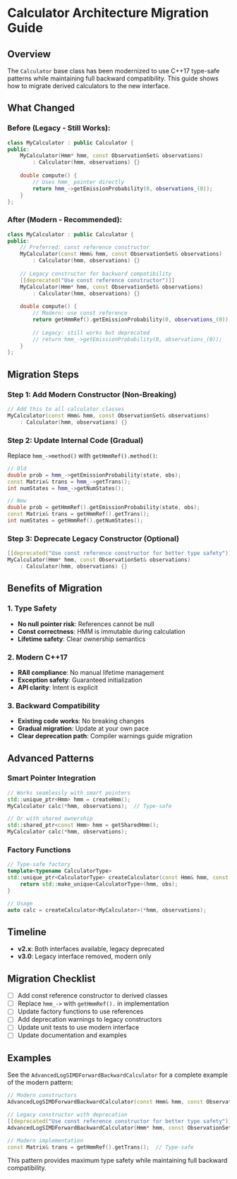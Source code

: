 # Calculator Architecture Migration Guide

## Overview

The `Calculator` base class has been modernized to use C++17 type-safe patterns while maintaining full backward compatibility. This guide shows how to migrate derived calculators to the new interface.

## What Changed

### Before (Legacy - Still Works):
```cpp
class MyCalculator : public Calculator {
public:
    MyCalculator(Hmm* hmm, const ObservationSet& observations)
        : Calculator(hmm, observations) {}
    
    double compute() {
        // Uses hmm_ pointer directly
        return hmm_->getEmissionProbability(0, observations_(0));
    }
};
```

### After (Modern - Recommended):
```cpp
class MyCalculator : public Calculator {
public:
    // Preferred: const reference constructor
    MyCalculator(const Hmm& hmm, const ObservationSet& observations)
        : Calculator(hmm, observations) {}
        
    // Legacy constructor for backward compatibility
    [[deprecated("Use const reference constructor")]]
    MyCalculator(Hmm* hmm, const ObservationSet& observations)
        : Calculator(hmm, observations) {}
    
    double compute() {
        // Modern: use const reference
        return getHmmRef().getEmissionProbability(0, observations_(0));
        
        // Legacy: still works but deprecated
        // return hmm_->getEmissionProbability(0, observations_(0));
    }
};
```

## Migration Steps

### Step 1: Add Modern Constructor (Non-Breaking)
```cpp
// Add this to all calculator classes
MyCalculator(const Hmm& hmm, const ObservationSet& observations)
    : Calculator(hmm, observations) {}
```

### Step 2: Update Internal Code (Gradual)
Replace `hmm_->method()` with `getHmmRef().method()`:

```cpp
// Old
double prob = hmm_->getEmissionProbability(state, obs);
const Matrix& trans = hmm_->getTrans();
int numStates = hmm_->getNumStates();

// New
double prob = getHmmRef().getEmissionProbability(state, obs);
const Matrix& trans = getHmmRef().getTrans();
int numStates = getHmmRef().getNumStates();
```

### Step 3: Deprecate Legacy Constructor (Optional)
```cpp
[[deprecated("Use const reference constructor for better type safety")]]
MyCalculator(Hmm* hmm, const ObservationSet& observations)
    : Calculator(hmm, observations) {}
```

## Benefits of Migration

### 1. Type Safety
- **No null pointer risk**: References cannot be null
- **Const correctness**: HMM is immutable during calculation
- **Lifetime safety**: Clear ownership semantics

### 2. Modern C++17
- **RAII compliance**: No manual lifetime management
- **Exception safety**: Guaranteed initialization
- **API clarity**: Intent is explicit

### 3. Backward Compatibility
- **Existing code works**: No breaking changes
- **Gradual migration**: Update at your own pace
- **Clear deprecation path**: Compiler warnings guide migration

## Advanced Patterns

### Smart Pointer Integration
```cpp
// Works seamlessly with smart pointers
std::unique_ptr<Hmm> hmm = createHmm();
MyCalculator calc(*hmm, observations);  // Type-safe

// Or with shared ownership
std::shared_ptr<const Hmm> hmm = getSharedHmm();
MyCalculator calc(*hmm, observations);
```

### Factory Functions
```cpp
// Type-safe factory
template<typename CalculatorType>
std::unique_ptr<CalculatorType> createCalculator(const Hmm& hmm, const ObservationSet& obs) {
    return std::make_unique<CalculatorType>(hmm, obs);
}

// Usage
auto calc = createCalculator<MyCalculator>(*hmm, observations);
```

## Timeline

- **v2.x**: Both interfaces available, legacy deprecated
- **v3.0**: Legacy interface removed, modern only

## Migration Checklist

- [ ] Add const reference constructor to derived classes
- [ ] Replace `hmm_->` with `getHmmRef().` in implementation
- [ ] Update factory functions to use references
- [ ] Add deprecation warnings to legacy constructors
- [ ] Update unit tests to use modern interface
- [ ] Update documentation and examples

## Examples

See the `AdvancedLogSIMDForwardBackwardCalculator` for a complete example of the modern pattern:

```cpp
// Modern constructors
AdvancedLogSIMDForwardBackwardCalculator(const Hmm& hmm, const ObservationSet& observations, ...);

// Legacy constructor with deprecation
[[deprecated("Use const reference constructor for better type safety")]]
AdvancedLogSIMDForwardBackwardCalculator(Hmm* hmm, const ObservationSet& observations, ...);

// Modern implementation
const Matrix& trans = getHmmRef().getTrans();  // Type-safe
```

This pattern provides maximum type safety while maintaining full backward compatibility.
